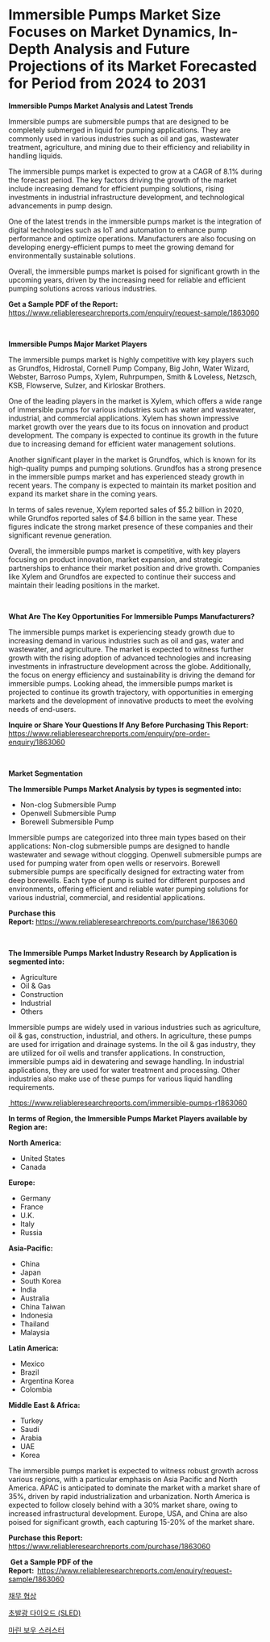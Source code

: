 <p><h1>Immersible Pumps Market Size Focuses on Market Dynamics, In-Depth Analysis and Future Projections of its Market Forecasted for Period from 2024 to 2031</h1></p><p><strong>Immersible Pumps Market Analysis and Latest Trends</strong></p>
<p><p>Immersible pumps are submersible pumps that are designed to be completely submerged in liquid for pumping applications. They are commonly used in various industries such as oil and gas, wastewater treatment, agriculture, and mining due to their efficiency and reliability in handling liquids.</p><p>The immersible pumps market is expected to grow at a CAGR of 8.1% during the forecast period. The key factors driving the growth of the market include increasing demand for efficient pumping solutions, rising investments in industrial infrastructure development, and technological advancements in pump design.</p><p>One of the latest trends in the immersible pumps market is the integration of digital technologies such as IoT and automation to enhance pump performance and optimize operations. Manufacturers are also focusing on developing energy-efficient pumps to meet the growing demand for environmentally sustainable solutions.</p><p>Overall, the immersible pumps market is poised for significant growth in the upcoming years, driven by the increasing need for reliable and efficient pumping solutions across various industries.</p></p>
<p><strong>Get a Sample PDF of the Report:&nbsp;</strong> <a href="https://www.reliableresearchreports.com/enquiry/request-sample/1863060">https://www.reliableresearchreports.com/enquiry/request-sample/1863060</a></p>
<p>&nbsp;</p>
<p><strong>Immersible Pumps Major Market Players</strong></p>
<p><p>The immersible pumps market is highly competitive with key players such as Grundfos, Hidrostal, Cornell Pump Company, Big John, Water Wizard, Webster, Barroso Pumps, Xylem, Ruhrpumpen, Smith & Loveless, Netzsch, KSB, Flowserve, Sulzer, and Kirloskar Brothers.</p><p>One of the leading players in the market is Xylem, which offers a wide range of immersible pumps for various industries such as water and wastewater, industrial, and commercial applications. Xylem has shown impressive market growth over the years due to its focus on innovation and product development. The company is expected to continue its growth in the future due to increasing demand for efficient water management solutions.</p><p>Another significant player in the market is Grundfos, which is known for its high-quality pumps and pumping solutions. Grundfos has a strong presence in the immersible pumps market and has experienced steady growth in recent years. The company is expected to maintain its market position and expand its market share in the coming years.</p><p>In terms of sales revenue, Xylem reported sales of $5.2 billion in 2020, while Grundfos reported sales of $4.6 billion in the same year. These figures indicate the strong market presence of these companies and their significant revenue generation.</p><p>Overall, the immersible pumps market is competitive, with key players focusing on product innovation, market expansion, and strategic partnerships to enhance their market position and drive growth. Companies like Xylem and Grundfos are expected to continue their success and maintain their leading positions in the market.</p></p>
<p>&nbsp;</p>
<p><strong>What Are The Key Opportunities For Immersible Pumps Manufacturers?</strong></p>
<p><p>The immersible pumps market is experiencing steady growth due to increasing demand in various industries such as oil and gas, water and wastewater, and agriculture. The market is expected to witness further growth with the rising adoption of advanced technologies and increasing investments in infrastructure development across the globe. Additionally, the focus on energy efficiency and sustainability is driving the demand for immersible pumps. Looking ahead, the immersible pumps market is projected to continue its growth trajectory, with opportunities in emerging markets and the development of innovative products to meet the evolving needs of end-users.</p></p>
<p><strong>Inquire or Share Your Questions If Any Before Purchasing This Report:</strong> <a href="https://www.reliableresearchreports.com/enquiry/pre-order-enquiry/1863060">https://www.reliableresearchreports.com/enquiry/pre-order-enquiry/1863060</a></p>
<p>&nbsp;</p>
<p><strong>Market Segmentation</strong></p>
<p><strong>The Immersible Pumps Market Analysis by types is segmented into:</strong></p>
<p><ul><li>Non-clog Submersible Pump</li><li>Openwell Submersible Pump</li><li>Borewell Submersible Pump</li></ul></p>
<p><p>Immersible pumps are categorized into three main types based on their applications: Non-clog submersible pumps are designed to handle wastewater and sewage without clogging. Openwell submersible pumps are used for pumping water from open wells or reservoirs. Borewell submersible pumps are specifically designed for extracting water from deep borewells. Each type of pump is suited for different purposes and environments, offering efficient and reliable water pumping solutions for various industrial, commercial, and residential applications.</p></p>
<p><strong>Purchase this Report:&nbsp;</strong><a href="https://www.reliableresearchreports.com/purchase/1863060">https://www.reliableresearchreports.com/purchase/1863060</a></p>
<p>&nbsp;</p>
<p><strong>The Immersible Pumps Market Industry Research by Application is segmented into:</strong></p>
<p><ul><li>Agriculture</li><li>Oil & Gas</li><li>Construction</li><li>Industrial</li><li>Others</li></ul></p>
<p><p>Immersible pumps are widely used in various industries such as agriculture, oil & gas, construction, industrial, and others. In agriculture, these pumps are used for irrigation and drainage systems. In the oil & gas industry, they are utilized for oil wells and transfer applications. In construction, immersible pumps aid in dewatering and sewage handling. In industrial applications, they are used for water treatment and processing. Other industries also make use of these pumps for various liquid handling requirements.</p></p>
<p><a href="https://www.reliableresearchreports.com/immersible-pumps-r1863060">&nbsp;https://www.reliableresearchreports.com/immersible-pumps-r1863060</a></p>
<p><strong>In terms of Region, the Immersible Pumps Market Players available by Region are:</strong></p>
<p>
    <p> <strong> North America: </strong>
        <ul>
            <li>United States</li>
            <li>Canada</li>
        </ul>
        </p> 
    <p> <strong> Europe: </strong>
        <ul>
            <li>Germany</li>
            <li>France</li>
            <li>U.K.</li>
            <li>Italy</li>
            <li>Russia</li>
        </ul>
        </p> 
    <p> <strong> Asia-Pacific: </strong>
        <ul>
            <li>China</li>
            <li>Japan</li>
            <li>South Korea</li>
            <li>India</li>
            <li>Australia</li>
            <li>China Taiwan</li>
            <li>Indonesia</li>
            <li>Thailand</li>
            <li>Malaysia</li>
        </ul>
        </p> 
    <p> <strong> Latin America: </strong>
        <ul>
            <li>Mexico</li>
            <li>Brazil</li>
            <li>Argentina Korea</li>
            <li>Colombia</li>
        </ul>
        </p> 
    <p> <strong> Middle East & Africa: </strong>
        <ul>
            <li>Turkey</li>
            <li>Saudi</li>
            <li>Arabia</li>
            <li>UAE</li>
            <li>Korea</li>
        </ul>
    </p>
    </p>
<p><p>The immersible pumps market is expected to witness robust growth across various regions, with a particular emphasis on Asia Pacific and North America. APAC is anticipated to dominate the market with a market share of 35%, driven by rapid industrialization and urbanization. North America is expected to follow closely behind with a 30% market share, owing to increased infrastructural development. Europe, USA, and China are also poised for significant growth, each capturing 15-20% of the market share.</p></p>
<p><strong>Purchase this Report: </strong><a href="https://www.reliableresearchreports.com/purchase/1863060">https://www.reliableresearchreports.com/purchase/1863060</a></p>
<p>&nbsp;<strong>Get a Sample PDF of the Report:&nbsp;&nbsp;</strong><a href="https://www.reliableresearchreports.com/enquiry/request-sample/1863060">https://www.reliableresearchreports.com/enquiry/request-sample/1863060</a></p>
<p><strong></strong></p>
<p><p><a href="https://medium.com/@obiemante1922/%EB%B6%80%EC%B1%84-%ED%98%91%EC%83%81-%EC%8B%9C%EC%9E%A5-%EB%8F%99%ED%96%A5-%EB%B0%8F-%EB%B6%84%EC%84%9D-%EB%AF%B8%EB%9E%98-%EC%84%B1%EC%9E%A5%EC%9D%84-%EC%9C%84%ED%95%9C-%EA%B8%B0%ED%9A%8C%EC%99%80-%EB%8F%84%EC%A0%84-2024-2031-788a301409b9">채무 협상</a></p><p><a href="https://medium.com/@daveblock56/%EC%B4%88%EA%B4%91%EC%84%AC%EC%9C%A0-%EB%B0%9C%EA%B4%91-%EB%8B%A4%EC%9D%B4%EC%98%A4%EB%93%9C-sleds-%EC%8B%9C%EC%9E%A5-%EC%97%AD%ED%95%99-%ED%83%90%EC%83%89-%EA%B8%80%EB%A1%9C%EB%B2%8C-%EB%8F%99%ED%96%A5-%EB%B0%8F-%EB%AF%B8%EB%9E%98-%EC%84%B1%EC%9E%A5-%EC%A0%84%EB%A7%9D-2024-2031-135%ED%8E%98%EC%9D%B4%EC%A7%80%EC%97%90-%ED%8F%AC%ED%95%A8%EB%90%98%EC%96%B4-%EC%9E%88%EC%8A%B5%EB%8B%88%EB%8B%A4-e0d550549fc4">초발광 다이오드 (SLED)</a></p><p><a href="https://github.com/vss5505pa7z1p/Market-Research-Report-List-2/blob/main/1705838168573.md">마린 보우 스러스터</a></p></p>